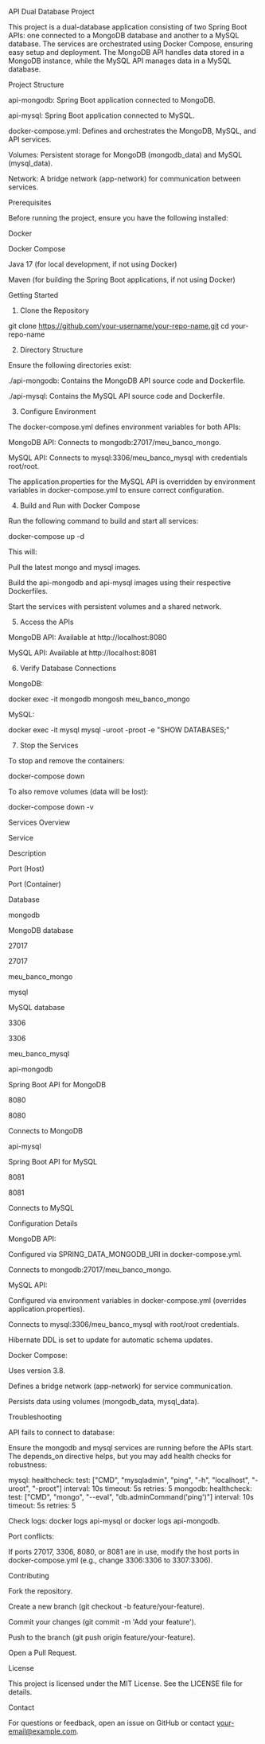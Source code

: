 API Dual Database Project

This project is a dual-database application consisting of two Spring Boot APIs: one connected to a MongoDB database and another to a MySQL database. The services are orchestrated using Docker Compose, ensuring easy setup and deployment. The MongoDB API handles data stored in a MongoDB instance, while the MySQL API manages data in a MySQL database.

Project Structure





api-mongodb: Spring Boot application connected to MongoDB.



api-mysql: Spring Boot application connected to MySQL.



docker-compose.yml: Defines and orchestrates the MongoDB, MySQL, and API services.



Volumes: Persistent storage for MongoDB (mongodb_data) and MySQL (mysql_data).



Network: A bridge network (app-network) for communication between services.

Prerequisites

Before running the project, ensure you have the following installed:





Docker



Docker Compose



Java 17 (for local development, if not using Docker)



Maven (for building the Spring Boot applications, if not using Docker)

Getting Started

1. Clone the Repository

git clone https://github.com/your-username/your-repo-name.git
cd your-repo-name

2. Directory Structure

Ensure the following directories exist:





./api-mongodb: Contains the MongoDB API source code and Dockerfile.



./api-mysql: Contains the MySQL API source code and Dockerfile.

3. Configure Environment

The docker-compose.yml defines environment variables for both APIs:





MongoDB API: Connects to mongodb:27017/meu_banco_mongo.



MySQL API: Connects to mysql:3306/meu_banco_mysql with credentials root/root.

The application.properties for the MySQL API is overridden by environment variables in docker-compose.yml to ensure correct configuration.

4. Build and Run with Docker Compose

Run the following command to build and start all services:

docker-compose up -d

This will:





Pull the latest mongo and mysql images.



Build the api-mongodb and api-mysql images using their respective Dockerfiles.



Start the services with persistent volumes and a shared network.

5. Access the APIs





MongoDB API: Available at http://localhost:8080



MySQL API: Available at http://localhost:8081

6. Verify Database Connections





MongoDB:

docker exec -it mongodb mongosh meu_banco_mongo



MySQL:

docker exec -it mysql mysql -uroot -proot -e "SHOW DATABASES;"

7. Stop the Services

To stop and remove the containers:

docker-compose down

To also remove volumes (data will be lost):

docker-compose down -v

Services Overview







Service



Description



Port (Host)



Port (Container)



Database





mongodb



MongoDB database



27017



27017



meu_banco_mongo





mysql



MySQL database



3306



3306



meu_banco_mysql





api-mongodb



Spring Boot API for MongoDB



8080



8080



Connects to MongoDB





api-mysql



Spring Boot API for MySQL



8081



8081



Connects to MySQL

Configuration Details





MongoDB API:





Configured via SPRING_DATA_MONGODB_URI in docker-compose.yml.



Connects to mongodb:27017/meu_banco_mongo.



MySQL API:





Configured via environment variables in docker-compose.yml (overrides application.properties).



Connects to mysql:3306/meu_banco_mysql with root/root credentials.



Hibernate DDL is set to update for automatic schema updates.



Docker Compose:





Uses version 3.8.



Defines a bridge network (app-network) for service communication.



Persists data using volumes (mongodb_data, mysql_data).

Troubleshooting





API fails to connect to database:





Ensure the mongodb and mysql services are running before the APIs start. The depends_on directive helps, but you may add health checks for robustness:

mysql:
  healthcheck:
    test: ["CMD", "mysqladmin", "ping", "-h", "localhost", "-uroot", "-proot"]
    interval: 10s
    timeout: 5s
    retries: 5
mongodb:
  healthcheck:
    test: ["CMD", "mongo", "--eval", "db.adminCommand('ping')"]
    interval: 10s
    timeout: 5s
    retries: 5



Check logs: docker logs api-mysql or docker logs api-mongodb.



Port conflicts:





If ports 27017, 3306, 8080, or 8081 are in use, modify the host ports in docker-compose.yml (e.g., change 3306:3306 to 3307:3306).

Contributing





Fork the repository.



Create a new branch (git checkout -b feature/your-feature).



Commit your changes (git commit -m 'Add your feature').



Push to the branch (git push origin feature/your-feature).



Open a Pull Request.

License

This project is licensed under the MIT License. See the LICENSE file for details.

Contact

For questions or feedback, open an issue on GitHub or contact your-email@example.com.
